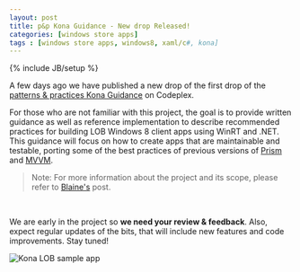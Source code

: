 ```yaml
---
layout: post
title: p&p Kona Guidance - New drop Released!
categories: [windows store apps]
tags : [windows store apps, windows8, xaml/c#, kona]
---
```


{% include JB/setup %}

A few days ago we have published a new drop of the first drop of the [patterns & practices Kona Guidance](http://konaguidance.codeplex.com/) on Codeplex. 

For those who are not familiar with this project, the goal is to provide written guidance as well as reference implementation to describe recommended practices for building LOB Windows 8 client apps using WinRT and .NET. This guidance will focus on how to create apps that are maintainable and testable, porting some of the best practices of previous versions of [Prism](http://compositewpf.codeplex.com/) and [MVVM](http://msdn.microsoft.com/en-us/library/gg405484.aspx). 

> Note: For more information about the project and its scope, please refer to [Blaine's](http://blogs.msdn.com/b/blaine/archive/2012/12/13/prism-on-net-4-5-and-the-road-to-windows-8-apps.aspx) post.

<br />

We are early in the project so **we need your review & feedback**. Also, expect regular updates of the bits, that will include new features and code improvements. Stay tuned!


![](http://i3.codeplex.com/Download?ProjectName=konaguidance&DownloadId=603169 "Kona LOB sample app")




